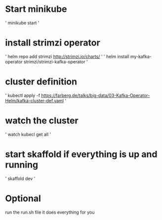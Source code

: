 # Start minikube

' minikube start '

# install strimzi operator

' helm repo add strimzi http://strimzi.io/charts/ '
' helm install my-kafka-operator strimzi/strimzi-kafka-operator '


# cluster definition 

' kubectl apply -f https://farberg.de/talks/big-data/03-Kafka-Operator-Helm/kafka-cluster-def.yaml '

# watch the cluster

' watch kubecl get all '

# start skaffold if everything is up and running 

' skaffold dev ' 

# Optional 

run the run.sh file it does everything for you


